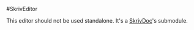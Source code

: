 #SkrivEditor

This editor should not be used standalone. It's a [SkrivDoc](https://github.com/c2is/SkrivDoc)'s submodule.